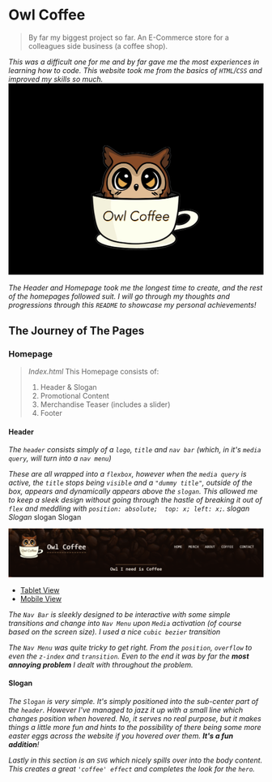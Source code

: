 # Owl Coffee
> By far my biggest project so far.
> An E-Commerce store for a colleagues side business (a coffee shop).
>
*This was a difficult one for me and by far gave me the most experiences in learning how to code. This website took me from the basics of `HTML`/`CSS` and improved my skills so much.*
![Coffee Logo; created by graphic designer, and my friend, JoeyMochii](/media/logo.jpg)

*The Header and Homepage took me the longest time to create, and the rest of the homepages followed suit. I will go through my thoughts and progressions through this `README` to showcase my personal achievements!*

## The Journey of The Pages

### Homepage
> *Index.html*
> This Homepage consists of:
>  1. Header & Slogan
>  2. Promotional Content
>  3. Merchandise Teaser (includes a slider)
>  4. Footer

#### Header
  *The `header` consists simply of a `logo`, `title` and `nav bar` (which, in it's `media query`, will turn into a `nav menu`)*
  
  *These are all wrapped into a `flexbox`, however when the `media query` is active, the `title` stops being `visible` and a `"dummy title"`, outside of the box, appears and dynamically appears above the `slogan`. This allowed me to keep a sleek design without going through the hastle of breaking it out of `flex` and meddling with `position: absolute;  top: x; left: x;`. slogan Slogan* slogan Slogan

  ![Image of the title, logo and nav bar; Desktop version.](/media/readme_media/header.png)
  
  - [Tablet View](/media/readme_media/header_mobile.png)
  - [Mobile View](/media/readme_media/header_tablet.png)

  
  *The `Nav Bar` is sleekly designed to be interactive with some simple transitions and change into `Nav Menu` upon `Media` activation (of course based on the screen size). I used a nice `cubic bezier` transition*
  
  *The `Nav Menu` was quite tricky to get right. From the `position`, `overflow` to even the `z-index` and `transition`. Even to the end it was by far the **most annoying problem** I dealt with throughout the problem.*

#### Slogan
 *The `Slogan` is very simple. It's simply positioned into the sub-center part of the `header`. However I've managed to jazz it up with a small line which changes position when hovered. No, it serves no real purpose, but it makes things a little more fun and hints to the possibility of there being some more easter eggs across the website if you hovered over them. **It's a fun addition**!*

 *Lastly in this section is an `SVG` which nicely spills over into the body content. This creates a great `'coffee' effect` and completes the look for the `hero`.*

